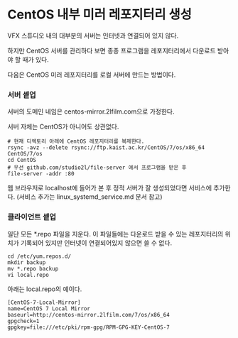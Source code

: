 # CentOS 내부 미러 레포지터리 생성

VFX 스튜디오 내의 대부분의 서버는 인터넷과 연결되어 있지 않다.

하지만 CentOS 서버를 관리하다 보면 종종 프로그램을 레포지터리에서
다운로드 받아야 할 때가 있다.

다음은 CentOS 미러 레포지터리를 로컬 서버에 만드는 방법이다.

### 서버 셑업

서버의 도메인 네임은 centos-mirror.2lfilm.com으로 가정한다.

서버 자체는 CentOS가 아니어도 상관없다.

```
# 현재 디렉토리 아래에 CentOS 레포지터리를 복제한다.
rsync -avz --delete rsync://ftp.kaist.ac.kr/CentOS/7/os/x86_64 CentOS/7/os
cd CentOS
# 우선 github.com/studio2l/file-server 에서 프로그램을 받은 후
file-server -addr :80
```

웹 브라우저로 localhost에 들어가 본 후 정적 서버가 잘 생성되었다면 서비스에 추가한다.
(서비스 추가는 linux_systemd_service.md 문서 참고)

### 클라이언트 셑업

일단 모든 *.repo 파일을 지운다. 이 파일들에는 다운로드 받을 수 있는 레포지터리의
위치가 기록되어 있지만 인터넷이 연결되어있지 않으면 쓸 수 없다.

```
cd /etc/yum.repos.d/
mkdir backup
mv *.repo backup
vi local.repo
```

아래는 local.repo의 예이다.

```
[CentOS-7-Local-Mirror]
name=CentOS 7 Local Mirror
baseurl=http://centos-mirror.2lfilm.com/7/os/x86_64
gpgcheck=1
gpgkey=file:///etc/pki/rpm-gpg/RPM-GPG-KEY-CentOS-7
```

